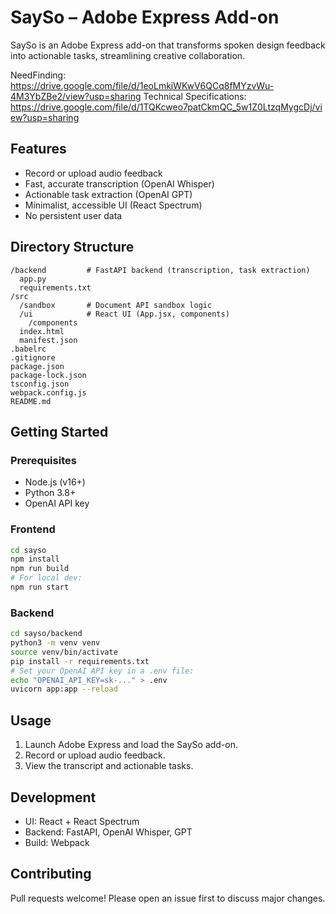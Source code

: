 # SaySo – Adobe Express Add-on

SaySo is an Adobe Express add-on that transforms spoken design feedback into actionable tasks, streamlining creative collaboration.

NeedFinding: https://drive.google.com/file/d/1eoLmkiWKwV6QCq8fMYzvWu-4M3YbZBe2/view?usp=sharing
Technical Specifications: https://drive.google.com/file/d/1TQKcweo7patCkmQC_5w1Z0LtzqMygcDj/view?usp=sharing

## Features

- Record or upload audio feedback
- Fast, accurate transcription (OpenAI Whisper)
- Actionable task extraction (OpenAI GPT)
- Minimalist, accessible UI (React Spectrum)
- No persistent user data

## Directory Structure

```
/backend         # FastAPI backend (transcription, task extraction)
  app.py
  requirements.txt
/src
  /sandbox       # Document API sandbox logic
  /ui            # React UI (App.jsx, components)
    /components
  index.html
  manifest.json
.babelrc
.gitignore
package.json
package-lock.json
tsconfig.json
webpack.config.js
README.md
```

## Getting Started

### Prerequisites

- Node.js (v16+)
- Python 3.8+
- OpenAI API key

### Frontend

```bash
cd sayso
npm install
npm run build
# For local dev:
npm run start
```

### Backend

```bash
cd sayso/backend
python3 -m venv venv
source venv/bin/activate
pip install -r requirements.txt
# Set your OpenAI API key in a .env file:
echo "OPENAI_API_KEY=sk-..." > .env
uvicorn app:app --reload
```

## Usage

1. Launch Adobe Express and load the SaySo add-on.
2. Record or upload audio feedback.
3. View the transcript and actionable tasks.

## Development

- UI: React + React Spectrum
- Backend: FastAPI, OpenAI Whisper, GPT
- Build: Webpack

## Contributing

Pull requests welcome! Please open an issue first to discuss major changes.
